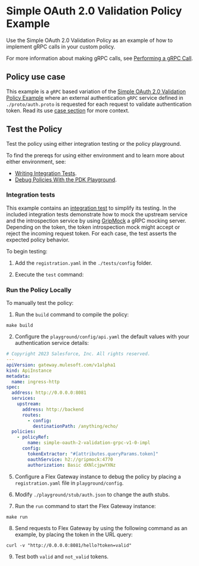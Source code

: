# Simple OAuth 2.0 Validation Policy Example

Use the Simple OAuth 2.0 Validation Policy as an example of how to implement gRPC calls in your custom policy.

For more information about making gRPC calls, see [Performing a gRPC Call](https://docs.mulesoft.com/pdk/latest/policies-pdk-configure-features-grpc-request).


## Policy use case

This example is a `gRPC` based variation of the [Simple OAuth 2.0 Validation Policy Example](https://github.com/mulesoft/pdk-custom-policy-examples/simple-oauth-2-validation) where an external authentication `gRPC` service defined in `./proto/auth.proto` is requested for each request to validate authentication token.
Read its use [case section](https://github.com/mulesoft/pdk-custom-policy-examples/simple-oauth-2-validation#policy-use-case) for more context.

## Test the Policy

Test the policy using either integration testing or the policy playground.

To find the prereqs for using either environment and to learn more about either environment, see:

* [Writing Integration Tests](https://docs.mulesoft.com/pdk/latest/policies-pdk-integration-tests).
* [Debug Policies With the PDK Playground](https://docs.mulesoft.com/pdk/latest/policies-pdk-debug-local).

### Integration tests

This example contains an [integration test](./tests/requests.rs) to simplify its testing. In the included integration tests demonstrate how to mock the upstream service and the introspection service by using [GripMock](https://github.com/tokopedia/gripmock) a gRPC mocking server. Depending on the token, the token introspection mock might accept or reject the incoming request token. For each case, the test asserts the expected policy behavior.

To begin testing:

1. Add the `registration.yaml` in the `./tests/config` folder.

2. Execute the `test` command:

### Run the Policy Locally

To manually test the policy:

1. Run the `build` command to compile the policy:

``` shell
make build
```

2. Configure the `playground/config/api.yaml` the default values with your authentication service details:

``` yaml
# Copyright 2023 Salesforce, Inc. All rights reserved.
---
apiVersion: gateway.mulesoft.com/v1alpha1
kind: ApiInstance
metadata:
  name: ingress-http
spec:
  address: http://0.0.0.0:8081
  services:
    upstream:
      address: http://backend
      routes:
        - config:
          destinationPath: /anything/echo/
  policies:
    - policyRef:
        name: simple-oauth-2-validation-grpc-v1-0-impl
      config:
        tokenExtractor: "#[attributes.queryParams.token]"
        oauthService: h2://gripmock:4770
        authorization: Basic dXNlcjpwYXNz
```

5. Configure a Flex Gateway instance to debug the policy by placing a `registration.yaml` file in `playground/config`.

6. Modify `./playground/stub/auth.json` to change the auth stubs.

7. Run the `run` command to start the Flex Gateway instance:

``` shell
make run
```

8. Send requests to Flex Gateway by using the following command as an example, by placing the token in the URL query:

``` shell
curl -v "http://0.0.0.0:8081/hello?token=valid"
```

9. Test both `valid` and `not_valid` tokens.
